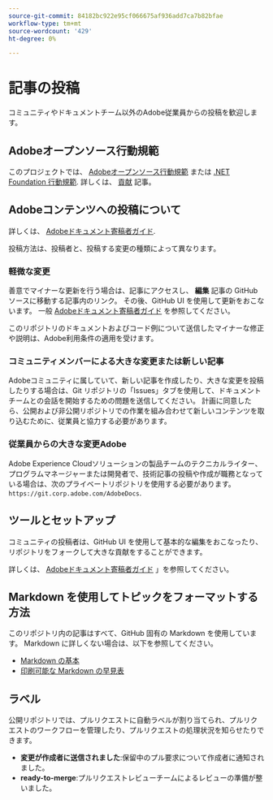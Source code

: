 ```yaml
---
source-git-commit: 84182bc922e95cf066675af936add7ca7b82bfae
workflow-type: tm+mt
source-wordcount: '429'
ht-degree: 0%

---
```

# 記事の投稿

コミュニティやドキュメントチーム以外のAdobe従業員からの投稿を歓迎します。

## Adobeオープンソース行動規範

このプロジェクトでは、 [Adobeオープンソース行動規範](../code-of-conduct.md) または [.NET Foundation 行動規範](https://dotnetfoundation.org/code-of-conduct). 詳しくは、 [貢献](../contributing.md) 記事。

## Adobeコンテンツへの投稿について

詳しくは、 [Adobeドキュメント寄稿者ガイド](https://experienceleague.adobe.com/docs/contributor/contributor-guide/introduction.html).

投稿方法は、投稿者と、投稿する変更の種類によって異なります。

### 軽微な変更

善意でマイナーな更新を行う場合は、記事にアクセスし、 **編集** 記事の GitHub ソースに移動する記事内のリンク。 その後、GitHub UI を使用して更新をおこないます。 一般 [Adobeドキュメント寄稿者ガイド](https://experienceleague.adobe.com/docs/contributor/contributor-guide/introduction.html) を参照してください。

このリポジトリのドキュメントおよびコード例について送信したマイナーな修正や説明は、Adobe利用条件の適用を受けます。

### コミュニティメンバーによる大きな変更または新しい記事

Adobeコミュニティに属していて、新しい記事を作成したり、大きな変更を投稿したりする場合は、Git リポジトリの「Issues」タブを使用して、ドキュメントチームとの会話を開始するための問題を送信してください。 計画に同意したら、公開および非公開リポジトリでの作業を組み合わせて新しいコンテンツを取り込むために、従業員と協力する必要があります。

<!--
If you submit a pull request with significant changes to documentation and code examples, you will see a message in the pull request asking you to submit an online contribution license agreement (CLA). We need you to complete the online form before we can review your pull request.
-->

### 従業員からの大きな変更Adobe

Adobe Experience Cloudソリューションの製品チームのテクニカルライター、プログラムマネージャーまたは開発者で、技術記事の投稿や作成が職務となっている場合は、次のプライベートリポジトリを使用する必要があります。 `https://git.corp.adobe.com/AdobeDocs`.

<!--Employees from other parts of the Adobe world should use the public repo for minor updates.-->

## ツールとセットアップ

コミュニティの投稿者は、GitHub UI を使用して基本的な編集をおこなったり、リポジトリをフォークして大きな貢献をすることができます。

詳しくは、 [Adobeドキュメント寄稿者ガイド](https://experienceleague.adobe.com/docs/contributor/contributor-guide/introduction.html) 」を参照してください。

## Markdown を使用してトピックをフォーマットする方法

このリポジトリ内の記事はすべて、GitHub 固有の Markdown を使用しています。 Markdown に詳しくない場合は、以下を参照してください。

* [Markdown の基本](https://help.github.com/articles/getting-started-with-writing-and-formatting-on-github/)
* [印刷可能な Markdown の早見表](https://guides.github.com/pdfs/markdown-cheatsheet-online.pdf)

## ラベル

公開リポジトリでは、プルリクエストに自動ラベルが割り当てられ、プルリクエストのワークフローを管理したり、プルリクエストの処理状況を知らせたりできます。

* **変更が作成者に送信されました**:保留中のプル要求について作成者に通知されました。
* **ready-to-merge**:プルリクエストレビューチームによるレビューの準備が整いました。
